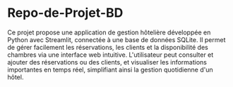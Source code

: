 # Repo-de-Projet-BD

Ce projet propose une application de gestion hôtelière développée en Python avec Streamlit, connectée à une base de données SQLite. Il permet de gérer facilement les réservations, les clients et la disponibilité des chambres via une interface web intuitive. L'utilisateur peut consulter et ajouter des réservations ou des clients, et visualiser les informations importantes en temps réel, simplifiant ainsi la gestion quotidienne d'un hôtel.
